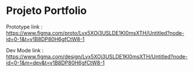 
# Projeto Portfolio

Prototype link :
https://www.figma.com/proto/Lvx5XOj3USLDE1KI0msXTH/Untitled?node-id=0-1&t=v1B8DP80H6gfCtW8-1

Dev Mode link :
https://www.figma.com/design/Lvx5XOj3USLDE1KI0msXTH/Untitled?node-id=0-1&m=dev&t=v1B8DP80H6gfCtW8-1

